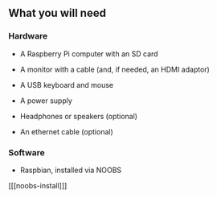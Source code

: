 ## What you will need

### Hardware

+ A Raspberry Pi computer with an SD card

+ A monitor with a cable (and, if needed, an HDMI adaptor)

+ A USB keyboard and mouse

+ A power supply

+ Headphones or speakers (optional)

+ An ethernet cable (optional)

### Software

+ Raspbian, installed via NOOBS

[[[noobs-install]]]